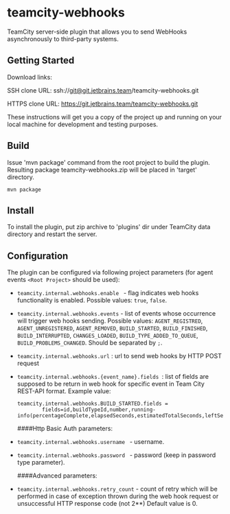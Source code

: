 # teamcity-webhooks

TeamCity server-side plugin that allows you to send WebHooks asynchronously to third-party systems.

## Getting Started

Download links:

SSH clone URL: ssh://git@git.jetbrains.team/teamcity-webhooks.git

HTTPS clone URL: https://git.jetbrains.team/teamcity-webhooks.git



These instructions will get you a copy of the project up and running on your local machine for development and testing purposes.

## Build

 Issue 'mvn package' command from the root project to build the plugin. Resulting package teamcity-webhooks.zip will be placed in 'target' directory. 

```
mvn package
```

## Install

 To install the plugin, put zip archive to 'plugins' dir under TeamCity data directory and restart the server. 

## Configuration

 The plugin can be configured via following project parameters (for agent events ```<Root Project>``` should be used):
 -  ```teamcity.internal.webhooks.enable ```   - flag indicates web hooks functionality is enabled.
        Possible values: ```true```, ```false```.
 -  ``` teamcity.internal.webhooks.events ``` - list of events whose occurrence will trigger web hooks sending.
        Possible values: ```AGENT_REGISTRED```, ```AGENT_UNREGISTERED```, ```AGENT_REMOVED```, ```BUILD_STARTED```, ```BUILD_FINISHED```, ```BUILD_INTERRUPTED```, ```CHANGES_LOADED```, ```BUILD_TYPE_ADDED_TO_QUEUE```, ```BUILD_PROBLEMS_CHANGED```. 
        Should be separated by ```;```.
 - ```teamcity.internal.webhooks.url``` : url to send web hooks by HTTP POST request
 - ```teamcity.internal.webhooks.{event_name}.fields ```: list of fields are supposed to be return in web hook for specific event in Team City REST-API format.
        Example value:  
       
       teamcity.internal.webhooks.BUILD_STARTED.fields =
               fields=id,buildTypeId,number,running-info(percentageComplete,elapsedSeconds,estimatedTotalSeconds,leftSeconds,currentStageText)
                       
   ####Http Basic Auth parameters:
 -  ```teamcity.internal.webhooks.username ``` - username.
 -  ```teamcity.internal.webhooks.password ``` - password (keep in password type parameter).
    
    ####Advanced parameters:
 - ```teamcity.internal.webhooks.retry_count``` - count of retry which will be performed in case of exception thrown during the web hook request or unsuccessful HTTP response code (not 2**)
        Default value is 0.